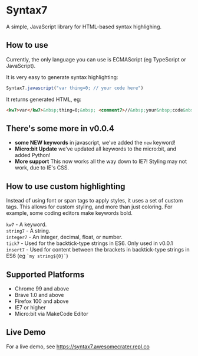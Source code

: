 # Syntax7
A simple, JavaScript library for HTML-based syntax highlighing.

## How to use

Currently, the only language you can use is ECMAScript (eg TypeScript or JavaScript).

It is very easy to generate syntax highlighting:
```js
Syntax7.javascript("var thing=0; // your code here")
```

It returns generated HTML, eg:
```html
<kw7>var</kw7>&nbsp;thing=0;&nbsp; <comment7>//&nbsp;your&nbsp;code&nbsp;here</comment7>
```

## There's some more in v0.0.4

* **some NEW keywords** in javascript, we've added the `new` keyword!
* **Micro:bit Update** we've updated all keywords to the micro:bit, and added Python!
* **More support** This now works all the way down to IE7! Styling may not work, due to IE's CSS.


##  How to use custom highlighting
Instead of using font or span tags to apply styles, it uses a set of custom tags. This allows for custom styling, and more than just coloring.
For example, some coding editors make keywords bold.

`kw7` - A keyword.<br>
`string7` - A string.<br>
`integer7` - An integer, decimal, float, or number.<br>
`tick7` - Used for the backtick-type strings in ES6. Only used in v0.0.1
`insert7` - Used for content between the brackets in backtick-type strings in ES6 (eg `` `my string${0}` ``)


## Supported Platforms

* Chrome 99 and above
* Brave 1.0 and above
* Firefox 100 and above
* IE7 or higher
* Micro:bit via MakeCode Editor



## Live Demo

For a live demo, see https://syntax7.awesomecrater.repl.co


